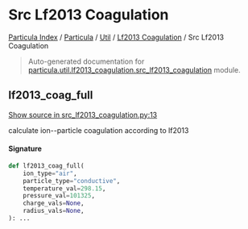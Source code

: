 # Src Lf2013 Coagulation

[Particula Index](../../../README.md#particula-index) / [Particula](../../index.md#particula) / [Util](../index.md#util) / [Lf2013 Coagulation](./index.md#lf2013-coagulation) / Src Lf2013 Coagulation

> Auto-generated documentation for [particula.util.lf2013_coagulation.src_lf2013_coagulation](../../../../../particula/util/lf2013_coagulation/src_lf2013_coagulation.py) module.

## lf2013_coag_full

[Show source in src_lf2013_coagulation.py:13](../../../../../particula/util/lf2013_coagulation/src_lf2013_coagulation.py#L13)

calculate ion--particle coagulation according to lf2013

#### Signature

```python
def lf2013_coag_full(
    ion_type="air",
    particle_type="conductive",
    temperature_val=298.15,
    pressure_val=101325,
    charge_vals=None,
    radius_vals=None,
): ...
```
